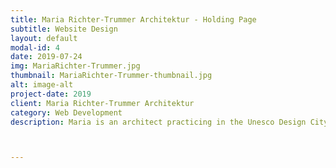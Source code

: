 ```yaml
---
title: Maria Richter-Trummer Architektur - Holding Page
subtitle: Website Design
layout: default
modal-id: 4
date: 2019-07-24
img: MariaRichter-Trummer.jpg
thumbnail: MariaRichter-Trummer-thumbnail.jpg
alt: image-alt
project-date: 2019
client: Maria Richter-Trummer Architektur
category: Web Development
description: Maria is an architect practicing in the Unesco Design City of Graz, Austria.  I created a simple holding page based on her business card and also set up a cloud based email service for her domain richter-trummer.com



---
```

